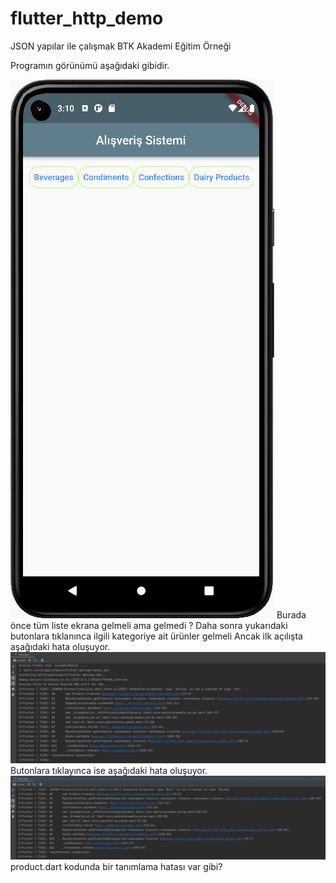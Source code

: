 # flutter_http_demo

JSON yapılar ile çalışmak
BTK Akademi Eğitim Örneği

Programın görünümü aşağıdaki gibidir.

![ScreenShot](/screen_shots/img-01.png)
Burada önce tüm liste ekrana gelmeli ama gelmedi ?
Daha sonra yukarıdaki butonlara tıklanınca ilgili kategoriye ait ürünler gelmeli
Ancak ilk açılışta aşağıdaki hata oluşuyor.
![ScreenShot](/screen_shots/img-err01.png)
Butonlara tıklayınca ise aşağıdaki hata oluşuyor.
![ScreenShot](/screen_shots/img-err02.png)
product.dart kodunda bir tanımlama hatası var gibi?